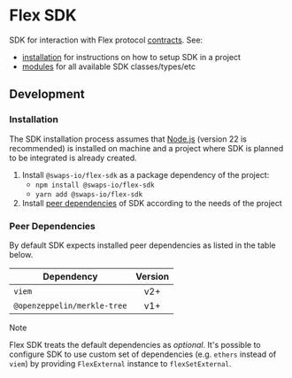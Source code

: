 # Flex SDK

SDK for interaction with Flex protocol [contracts](https://github.com/swaps-io/flex-contracts). See:

- [installation](#installation) for instructions on how to setup SDK in a project
- [modules](./modules.html) for all available SDK classes/types/etc

## Development

### Installation

The SDK installation process assumes that [Node.js](https://nodejs.org/en) (version 22 is recommended) is installed on
machine and a project where SDK is planned to be integrated is already created.

1. Install `@swaps-io/flex-sdk` as a package dependency of the project:
   - `npm install @swaps-io/flex-sdk`
   - `yarn add @swaps-io/flex-sdk`
2. Install [peer dependencies](#peer-dependencies) of SDK according to the needs of the project

### Peer Dependencies

By default SDK expects installed peer dependencies as listed in the table below.

| Dependency                  | Version |
| --------------------------- |:-------:|
| `viem`                      |  v2+    |
| `@openzeppelin/merkle-tree` |  v1+    |

> [!NOTE]
>
> Flex SDK treats the default dependencies as _optional_. It's possible to configure SDK to use custom set of
> dependencies (e.g. `ethers` instead of `viem`) by providing `FlexExternal` instance to `flexSetExternal`.
